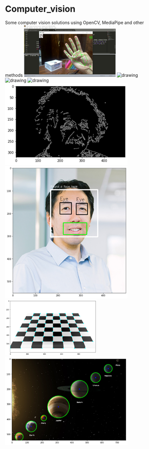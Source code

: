 # Computer_vision
Some computer vision solutions using OpenCV, MediaPipe and other methods
<img src="Hand_gesture_reco/images/sample1.jpg" alt="drawing" style="width:300px;"/> <img src="Hand_gesture_reco/images/2.jpg" alt="drawing" style="width:300px;"/> <img src="Volume_adjust_using_fingers/images2/1.jpg" alt="drawing" style="width:300px;"/> <img src="Volume_adjust_using_fingers/images2/2.jpg" alt="drawing" style="width:300px;"/> <img src="Canny_edge_detection/output.png" alt="drawing" style="width:400px;"/> <img src="Haar_cascade_classifier/output2.png" alt="drawing" style="width:400px;"/> <img src="Harris_corner_detection/output3.png" alt="drawing" style="width:300px;"/>  <img src="Hough_circle_(detecting planets)/output4.png" alt="drawing" style="width:400px;"/>

